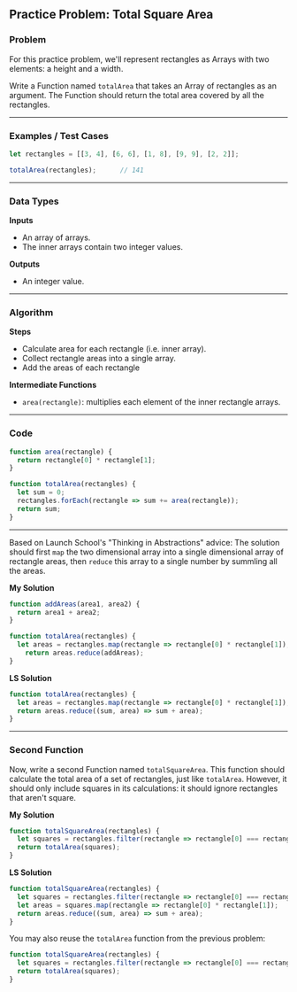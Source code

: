 ## Practice Problem: Total Square Area

### Problem

For this practice problem, we'll represent rectangles as Arrays with two elements: a height and a width.  

Write a Function named `totalArea` that takes an Array of rectangles as an argument. The Function should return the total area covered by all the rectangles.  

---

### Examples / Test Cases

```javascript
let rectangles = [[3, 4], [6, 6], [1, 8], [9, 9], [2, 2]];

totalArea(rectangles);		// 141
```

---

### Data Types

**Inputs**

* An array of arrays.
* The inner arrays contain two integer values.

**Outputs**

* An integer value.

---

### Algorithm

**Steps**

* Calculate area for each rectangle (i.e. inner array).
* Collect rectangle areas into a single array.
* Add the areas of each rectangle

**Intermediate Functions**

* `area(rectangle)`: multiplies each element of the inner rectangle arrays.

---

### Code

```javascript
function area(rectangle) {
  return rectangle[0] * rectangle[1];
}

function totalArea(rectangles) {
  let sum = 0;
  rectangles.forEach(rectangle => sum += area(rectangle));
  return sum;
}
```

----

Based on Launch School's "Thinking in Abstractions" advice: The solution should first `map` the two dimensional array into a single dimensional array of rectangle areas, then `reduce` this array to a single number by summling all the areas.

**My Solution**

```javascript
function addAreas(area1, area2) {
  return area1 + area2;
}

function totalArea(rectangles) {
  let areas = rectangles.map(rectangle => rectangle[0] * rectangle[1]);
 	return areas.reduce(addAreas);
}
```

**LS Solution**

```javascript
function totalArea(rectangles) {
  let areas = rectangles.map(rectangle => rectangle[0] * rectangle[1]);
  return areas.reduce((sum, area) => sum + area);
}
```

---

### Second Function

Now, write a second Function named `totalSquareArea`. This function should calculate the total area of a set of rectangles, just like `totalArea`. However, it should only include squares in its calculations: it should ignore rectangles that aren't square.

**My Solution**

```javascript
function totalSquareArea(rectangles) {
  let squares = rectangles.filter(rectangle => rectangle[0] === rectangle[1]);
  return totalArea(squares);
}
```

**LS Solution**

```javascript
function totalSquareArea(rectangles) {
  let squares = rectangles.filter(rectangle => rectangle[0] === rectangle[1]);
  let areas = squares.map(rectangle => rectangle[0] * rectangle[1]);
  return areas.reduce((sum, area) => sum + area);
}
```

You may also reuse the `totalArea` function from the previous problem:

```javascript
function totalSquareArea(rectangles) {
  let squares = rectangles.filter(rectangle => rectangle[0] === rectangle[1]);
  return totalArea(squares);
}
```

